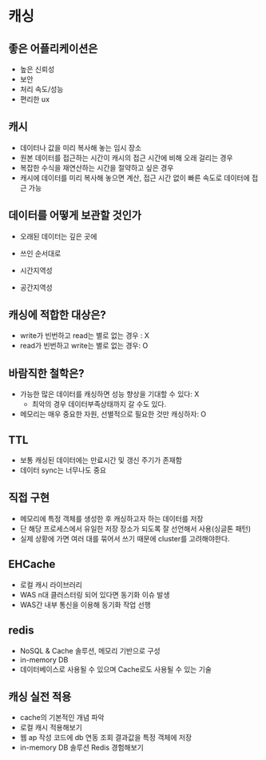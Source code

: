 # 캐싱

## 좋은 어플리케이션은

- 높은 신뢰성
- 보안
- 처리 속도/성능
- 편리한 ux

## 캐시

- 데이터나 값을 미리 복사해 놓는 임시 장소
- 원본 데이터를 접근하는 시간이 캐시의 접근 시간에 비해 오래 걸리는 경우
- 복잡한 수식을 재연산하는 시간을 절약하고 싶은 경우
- 캐시에 데이터를 미리 복사해 놓으면 계산, 접근 시간 없이 빠른 속도로 데이터에 접근 가능

## 데이터를 어떻게 보관할 것인가

- 오래된 데이터는 깊은 곳에
- 쓰인 순서대로

- 시간지역성
- 공간지역성

## 캐싱에 적합한 대상은?

- write가 빈번하고 read는 별로 없는 경우 : X
- read가 빈번하고 write는 별로 없는 경우: O

## 바람직한 철학은?

- 가능한 많은 데이터를 캐싱하면 성능 향상을 기대할 수 있다: X
  - 최악의 경우 데이터부족상태까지 갈 수도 있다.
- 메모리는 매우 중요한 자원, 선별적으로 필요한 것만 캐싱하자: O

## TTL

- 보통 캐싱된 데이터에는 만료시간 및 갱신 주기가 존재함
- 데이터 sync는 너무나도 중요

## 직접 구현

- 메모리에 특정 객체를 생성한 후 캐싱하고자 하는 데이터를 저장
- 단 해당 프로세스에서 유일한 저장 장소가 되도록 잘 선언해서 사용(싱글톤 패턴)
- 실제 상황에 가면 여러 대를 묶어서 쓰기 때문에 cluster를 고려해야한다.

## EHCache

- 로컬 캐시 라이브러리
- WAS n대 클러스터링 되어 있다면 동기화 이슈 발생
- WAS간 내부 통신을 이용해 동기화 작업 선행

## redis

- NoSQL & Cache 솔루션, 메모리 기반으로 구성
- in-memory DB
- 데이터베이스로 사용될 수 있으며 Cache로도 사용될 수 있는 기술

## 캐싱 실전 적용

- cache의 기본적인 개념 파악
- 로컬 캐시 적용해보기
- 웹 ap 작성 코드에 db 연동 조회 결과값을 특정 객체에 저장
- in-memory DB 솔루션 Redis 경험해보기
